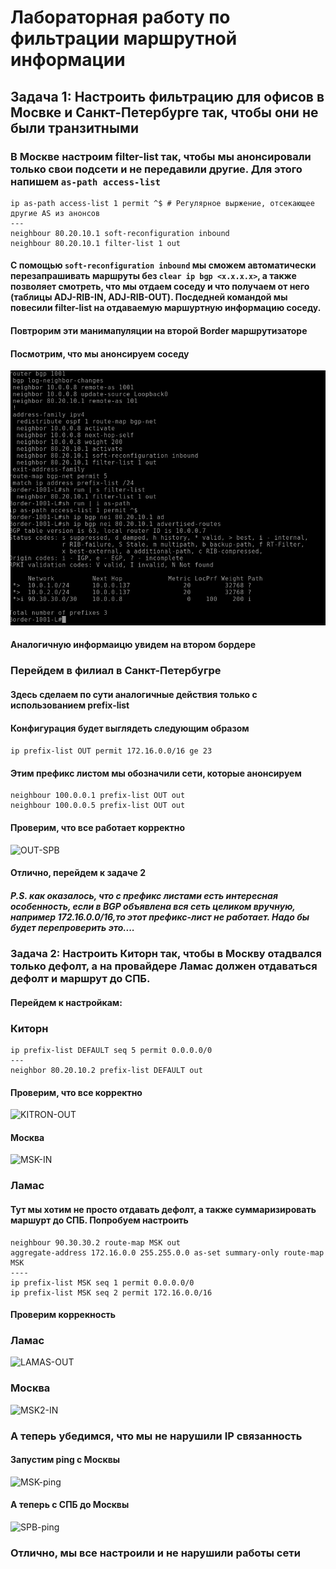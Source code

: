 # Лабораторная работу по фильтрации маршрутной информации
## Задача 1: Настроить фильтрацию для офисов в Мосвке и Санкт-Петербурге так, чтобы они не были транзитными
### В Москве настроим filter-list так, чтобы мы анонсировали только свои подсети и не передавили другие. Для этого напишем ```as-path access-list```
```
ip as-path access-list 1 permit ^$ # Регулярное выржение, отсекающее другие AS из анонсов
---
neighbour 80.20.10.1 soft-reconfiguration inbound
neighbour 80.20.10.1 filter-list 1 out
```
#### С помощью ```soft-reconfiguration inbound``` мы сможем автоматически перезапрашивать маршруты без ```clear ip bgp <x.x.x.x>```, а также позволяет смотреть, что мы отдаем соседу и что получаем от него (таблицы ADJ-RIB-IN, ADJ-RIB-OUT). Посдедней командой мы повесили filter-list на отдаваемую маршуртную информацию соседу. 
#### Повтрорим эти манимапуляции на второй Border маршрутизаторе
#### Посмотрим, что мы анонсируем соседу
![OUT-MSK](image.png)
#### Аналогичную информаицю увидем на втором бордере

### Перейдем в филиал в Санкт-Петербугре
#### Здесь сделаем по сути аналогичные действия только с использованием prefix-list
#### Конфигурация будет выглядеть следующим образом
``` ip prefix-list OUT permit 172.16.0.0/16 ge 23 ```
#### Этим префикс листом мы обозначили сети, которые анонсируем
``` 
neighbour 100.0.0.1 prefix-list OUT out 
neighbour 100.0.0.5 prefix-list OUT out
```
#### Проверим, что все работает корректно
![OUT-SPB](image-1.png)
#### Отлично, перейдем к задаче 2
##### P.S. как оказалось, что с префикс листами есть интересная особенность, если в BGP объявлена вся сеть целиком вручную, например 172.16.0.0/16,то этот префикс-лист не работает. Надо бы будет перепроверить это....
### Задача 2: Настроить Киторн так, чтобы в Москву отадвался только дефолт, а на провайдере Ламас должен отдаваться дефолт и маршрут до СПБ.
#### Перейдем к настройкам:
### Киторн
```
ip prefix-list DEFAULT seq 5 permit 0.0.0.0/0
---
neighbor 80.20.10.2 prefix-list DEFAULT out
```
#### Проверим, что все корректно
![KITRON-OUT](image-2.png)
#### Москва
![MSK-IN](image-3.png)

### Ламас 
#### Тут мы хотим не просто отдавать дефолт, а также суммаризировать маршурт до СПБ. Попробуем настроить
```
neighbour 90.30.30.2 route-map MSK out
aggregate-address 172.16.0.0 255.255.0.0 as-set summary-only route-map MSK
----
ip prefix-list MSK seq 1 permit 0.0.0.0/0
ip prefix-list MSK seq 2 permit 172.16.0.0/16
```
#### Проверим коррекность
### Ламас
![LAMAS-OUT](image-4.png)
### Москва
![MSK2-IN](image-5.png)

### А теперь убедимся, что мы не нарушили IP связанность
#### Запустим ping с Москвы
![MSK-ping](image-6.png)
#### А теперь с СПБ до Москвы
![SPB-ping](image-7.png)
### Отлично, мы все настроили и не нарушили работы сети